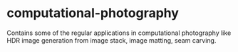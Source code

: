 # computational-photography
Contains some of the regular applications in computational photography like HDR image generation from image stack, image matting, seam carving. 
